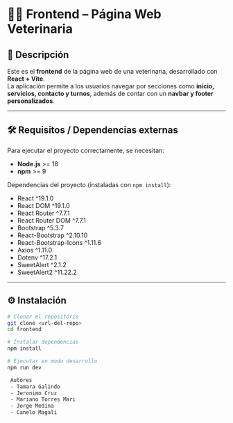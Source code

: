 # 🐶🐱 Frontend – Página Web Veterinaria  

## 🚀 Descripción  
Este es el **frontend** de la página web de una veterinaria, desarrollado con **React + Vite**.  
La aplicación permite a los usuarios navegar por secciones como **inicio, servicios, contacto y turnos**, además de contar con un **navbar y footer personalizados**.  

---

## 🛠️ Requisitos / Dependencias externas

Para ejecutar el proyecto correctamente, se necesitan:

- **Node.js** >= 18  
- **npm** >= 9  

Dependencias del proyecto (instaladas con `npm install`):

- React ^19.1.0  
- React DOM ^19.1.0  
- React Router ^7.7.1  
- React Router DOM ^7.7.1  
- Bootstrap ^5.3.7  
- React-Bootstrap ^2.10.10  
- React-Bootstrap-Icons ^1.11.6  
- Axios ^1.11.0  
- Dotenv ^17.2.1  
- SweetAlert ^2.1.2  
- SweetAlert2 ^11.22.2  

---

## ⚙️ Instalación  
```bash
# Clonar el repositorio
git clone <url-del-repo>
cd frontend

# Instalar dependencias
npm install

# Ejecutar en modo desarrollo
npm run dev

 Autores
 - Tamara Galindo
 - Jeronimo Cruz
 - Mariano Torres Mari
 - Jorge Medina
 - Canelo Magali



